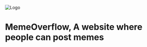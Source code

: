 ![Logo](https://www.google.com/url?sa=i&url=https%3A%2F%2Fwww.clipartmax.com%2Fmiddle%2Fm2i8N4i8N4N4K9N4_st-marks-school-of-texas-logo%2F&psig=AOvVaw3OgS_xpqPW6c_gO_LpHgKz&ust=1632094705051000&source=images&cd=vfe&ved=0CAkQjRxqFwoTCNCypd7YifMCFQAAAAAdAAAAABAD)
# MemeOverflow, A website where people can post memes
